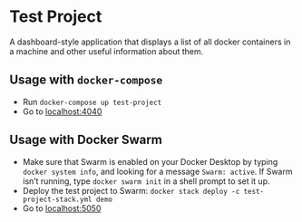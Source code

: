 # Test Project
A dashboard-style application that displays a list of all docker containers in a machine and other useful information about them.

## Usage with `docker-compose`
- Run `docker-compose up test-project`
- Go to [localhost:4040](http://localhost:4040)

## Usage with Docker Swarm
- Make sure that Swarm is enabled on your Docker Desktop by typing `docker system info`, and looking for a message `Swarm: active`. If Swarm isn’t running, type `docker swarm init` in a shell prompt to set it up.
- Deploy the test project to Swarm: `docker stack deploy -c test-project-stack.yml demo`
- Go to [localhost:5050](http://localhost:5050)
